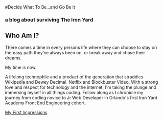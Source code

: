 ---
---
#Decide What To Be...and Go Be It

### a blog about surviving The Iron Yard


## Who Am I?

There comes a time in every persons life where they can choose to stay on the easy path they've always been on, or break away and chase their dreams.

My time is now.

A lifelong technophile and a product of the generation that straddles Wikipedia and Dewey Decimal. Netflix and Blockbuster Video. With a strong love and respect for technology and the internet, I'm taking the plunge and immersing myself in all things coding. Follow along as I chronicle my journey from coding novice to Jr Web Developer in Orlando's first Iron Yard Academy Front End Engineering cohort.  

[My First Impressions](/_posts/2014-09-22-My-First-Impressions.markdown)